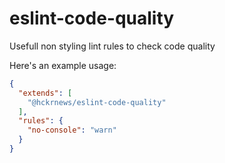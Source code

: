 # eslint-code-quality
Usefull non styling lint rules to check code quality

Here's an example usage:

```json
{
  "extends": [
    "@hckrnews/eslint-code-quality"
  ],
  "rules": {
    "no-console": "warn"
  }
}
```
